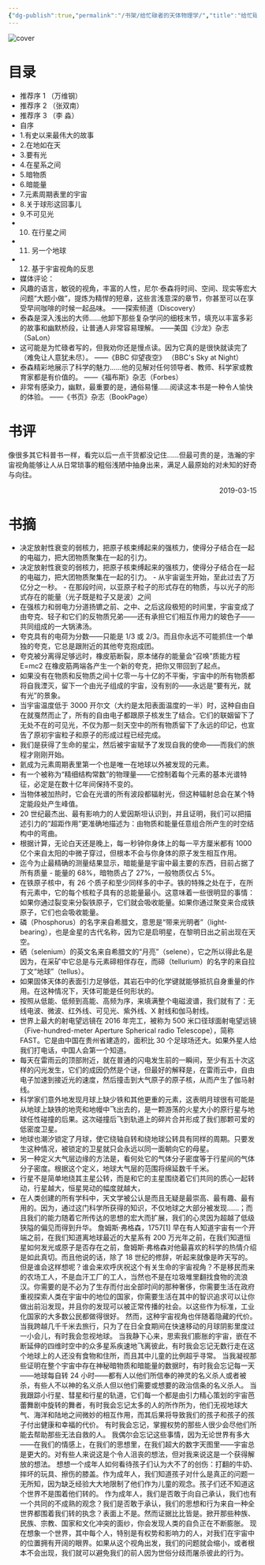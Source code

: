 ```yaml
---
{"dg-publish":true,"permalink":"/书架/给忙碌者的天体物理学/","title":"给忙碌者的天体物理学","created":"2025-10-10 12:30","updated":"2025-10-10 12:36"}
---
```



![cover](https://s2.loli.net/2025/10/10/9SKp6diTDoOHImG.png)

# 目录

  - 推荐序 1 （万维钢）
  - 推荐序 2 （张双南）
  - 推荐序 3 （李 淼）
  - 自序
  - 1.有史以来最伟大的故事
  - 2.在地如在天
  - 3.要有光
  - 4.在星系之间
  - 5.暗物质
  - 6.暗能量
  - 7.元素周期表里的宇宙
  - 8.关于球形这回事儿
  - 9.不可见光
  - 10. 在行星之间
  - 11. 另一个地球
  - 12. 基于宇宙视角的反思
  - 媒体评论：
  - 风趣的语言，敏锐的视角，丰富的人性，尼尔·泰森将时间、空间、现实等宏大问题“大题小做”，提炼为精悍的短章，这些言浅意深的章节，你甚至可以在享受早间咖啡的时候一起品味。 ——探索频道（Discovery）
  - 泰森是深入浅出的大师……他卸下那些复杂学问的细枝末节，填充以丰富多彩的故事和幽默桥段，让普通人非常容易理解。 ——美国《沙龙》杂志（SaLon）
  - 这可能是为忙碌者写的，但我劝你还是慢点读。因为它真的是很快就读完了（难免让人意犹未尽）。 ——《BBC 仰望夜空》 （BBC's Sky at Night）
  - 泰森精彩地展示了科学的魅力……他的见解对任何领导者、教师、科学家或教育家都是有价值的。 ——《福布斯》杂志（Forbes）
  - 非常有感染力，幽默，最重要的是，通俗易懂……阅读这本书是一种令人愉快的体验。 ——《书页》杂志（BookPage）

# 书评

像很多其它科普书一样，看完以后一点干货都没记住……但最可贵的是，浩瀚的宇宙视角能够让人从日常琐事的粗俗浅陋中抽身出来，满足人最原始的对未知的好奇与向往。

<p align="right">2019-03-15</p>

# 书摘

- 决定放射性衰变的弱核力，把原子核束缚起来的强核力，使得分子结合在一起的电磁力，把大团物质聚集在一起的引力。
- 决定放射性衰变的弱核力，把原子核束缚起来的强核力，使得分子结合在一起的电磁力，把大团物质聚集在一起的引力。 - 从宇宙诞生开始，至此过去了万亿分之一秒。 - 在那段时间，以亚原子粒子的形式存在的物质，与以光子的形式存在的能量（光子既是粒子又是波）之间
- 在强核力和弱电力分道扬镳之前、之中、之后这段极短的时间里，宇宙变成了由夸克、轻子和它们的反物质兄弟——还有承担它们相互作用力的玻色子——共同组成的一大锅沸汤。
- 夸克具有的电荷为分数——只能是 1/3 或 2/3。而且你永远不可能抓住一个单独的夸克，它总是跟附近的其他夸克抱成团。
- 夸克被分离得足够远时，橡皮筋断裂，原本储存的能量会“召唤”质能方程 E=mc2 在橡皮筋两端各产生一个新的夸克，把你又带回到了起点。
- 如果没有在物质和反物质之间十亿零一与十亿的不平衡，宇宙中的所有物质都将自我湮灭，留下一个由光子组成的宇宙，没有别的——永远是“要有光，就有光”的景象。
- 当宇宙温度低于 3000 开尔文（大约是太阳表面温度的一半）时，这种自由自在就戛然而止了，所有的自由电子都跟原子核发生了结合。它们的联姻留下了无处不在的可见光，不仅为那一刻天空中的所有物质留下了永远的印记，也宣告了原初宇宙粒子和原子的形成过程已经完成。
- 我们是获得了生命的星尘，然后被宇宙赋予了发现自我的使命——而我们的旅程才刚刚开始。
- 氦成为元素周期表里第一个也是唯一在地球以外被发现的元素。
- 有一个被称为“精细结构常数”的物理量——它控制着每个元素的基本光谱特征，必定是在数十亿年间保持不变的。
- 当物体被加热时，它会在光谱的所有波段都辐射光，但这种辐射总会在某个特定能段处产生峰值。
- 20 世纪最杰出、最有影响力的人爱因斯坦认识到，并且证明，我们可以把描述引力的“超距作用”更准确地描述为：由物质和能量任意组合所产生的时空结构中的弯曲。
- 根据计算，无论白天还是晚上，每一秒钟你身体上的每一平方厘米都有 1000 亿个来自太阳的中微子穿过，但根本不会与你身体的原子发生相互作用。
- 迄今为止最精确的测量结果显示，暗能量是宇宙中最主要的东西，目前占据了所有质量 - 能量的 68%，暗物质占了 27%，一般物质仅占 5%。
- 在铁原子核中，有 26 个质子和至少同样多的中子。铁的特殊之处在于，在所有元素中，它的每个核粒子具有的总能量最小。这意味着一些很明显的事情：如果你通过裂变来分裂铁原子，它们就会吸收能量。如果你通过聚变来合成铁原子，它们也会吸收能量。
- 磷（Phosphorus）的名字来自希腊文，意思是“带来光明者”（light-bearing），也是金星的古代名称，因为它是启明星，在黎明日出之前出现在天空。
- 硒（selenium）的英文名来自希腊文的“月亮”（selene），它之所以得此名是因为，在采矿中它总是与元素碲相伴存在，而碲（tellurium）的名字的来自拉丁文“地球”（tellus）。
- 如果固体天体的表面引力足够低，其岩石中的化学键就能够抵抗自身重量的作用。在这种情况下，天体可能是任何形状的。
- 按照从低能、低频到高能、高频为序，来填满整个电磁波谱，我们就有了：无线电波、微波、红外线、可见光、紫外线、X 射线和伽马射线。
- 世界上最大的射电望远镜在 2016 年完工，被称为 500 米口径球面射电望远镜（Five-hundred-meter Aperture Spherical radio Telescope），简称 FAST。它是由中国在贵州省建造的，面积比 30 个足球场还大。如果外星人给我们打电话，中国人会第一个知道。
- 每天在雷雨云的顶部附近，就在普通的闪电发生前的一瞬间，至少有五十次这样的闪光发生，它们的成因仍然是个谜，但最好的解释是，在雷雨云中，自由电子加速到接近光的速度，然后撞击到大气原子的原子核，从而产生了伽马射线。
- 科学家们意外地发现月球上缺少铁和其他更重的元素，这表明月球很有可能是从地球上缺铁的地壳和地幔中飞出去的，是一颗游荡的火星大小的原行星与地球任性碰撞的后果。这次碰撞后飞到轨道上的碎片合并形成了我们那颗可爱的低密度卫星。
- 地球也潮汐锁定了月球，使它绕轴自转和绕地球公转具有同样的周期。只要发生这种情况，被锁定的卫星就只会永远以同一面朝向它的母星。
- 另一种定义大气层边缘的方法是，看何处它的气体分子密度等于行星间的气体分子密度。根据这个定义，地球大气层的范围将绵延数千千米。
- 行星不是简单地绕其主星公转，而是和它的主星围绕着它们共同的质心一起转动，行星越大，恒星晃动的幅度就越大，
- 在人类创建的所有学科中，天文学被公认是而且无疑是最崇高、最有趣、最有用的。因为，通过这门科学所获得的知识，不仅地球之大部分被发现……；而且我们的能力随着它所传达的思想的宏大而扩展，我们的心灵因为超越了低级狭隘的偏见而得到升华。 詹姆斯·弗格森，1757[1] 早在有人知道宇宙有一个开端之前，在我们知道离地球最近的大星系有 200 万光年之前，在我们知道恒星如何发光或原子是否存在之前，詹姆斯·弗格森对他最喜欢的科学的热情介绍是如此真切。而且他说的话，除了 18 世纪的修辞，听起来就像是昨天写的。 但是谁会这样想呢？谁会来欢呼庆祝这个有关生命的宇宙视角？不是移民而来的农场工人，不是血汗工厂的工人，当然也不是在垃圾堆里翻找食物的流浪汉。你需要的是不必为了生存而付出全部时间的那种奢侈，你需要生活在政府重视探索人类在宇宙中的地位的国家，你需要生活在其中的智识追求可以让你做出前沿发现，并且你的发现可以被正常传播的社会。以这些作为标准，工业化国家的大多数公民都做得很好。 然而，这种宇宙视角也伴随着隐藏的代价。当我跨越几千千米去旅行，只为了在日全食期间在快速移动的月球阴影里度过一小会儿，有时我会忽视地球。 当我静下心来，思索我们膨胀的宇宙，嵌在不断延伸的四维时空中的众多星系疾速地飞离彼此，有时我会忘记无数行走在这个地球上的人还没有食物和住所，而且其中儿童的比例超乎寻常。 当我凝视那些证明在整个宇宙中存在神秘暗物质和暗能量的数据时，有时我会忘记每一天——地球每自转 24 小时——都有人以他们所信奉的神灵的名义杀人或者被杀，有些人不以神的名义杀人但以他们需要或想要的政治信条的名义杀人。 当我跟踪小行星、彗星和行星的轨道，它们每一个都是由引力精心策划的宇宙芭蕾舞剧中旋转的舞者，有时我会忘记太多的人的所作所为，他们无视地球大气、海洋和陆地之间微妙的相互作用，而其后果将导致我们的孩子和孩子的孩子付出健康和幸福的代价。 有时我会忘记，掌握权势的那些人很少会尽他们所能去帮助那些无法自救的人。 我偶尔会忘记这些事情，因为无论世界有多大——在我们的情感上，在我们的思想里，在我们超大的数字天图里——宇宙总是更大的。对有些人来说这是个令人沮丧的想法，但对我来说这是一个获得解放的想法。 想想一个成年人如何看待孩子们认为大不了的创伤：打翻的牛奶、摔坏的玩具、擦伤的膝盖。作为成年人，我们知道孩子对什么是真正的问题一无所知，因为缺乏经验大大地限制了他们作为儿童的观念。孩子们还不知道这个世界不是围着他们转的。 作为成年人，我们是否敢于向自己承认，我们也有一个共同的不成熟的观念？我们是否敢于承认，我们的思想和行为来自一种全世界都围着我们转的执念？表面上不是。然而证据比比皆是。掀开那些种族、民族、宗教、国家和文化冲突的面纱，你会发现人类的自负正在不断膨胀。 现在想象一个世界，其中每个人，特别是有权势和影响力的人，对我们在宇宙中的位置拥有开阔的眼界。如果从这个视角出发，我们的问题就会缩小，或者根本不会出现，我们就可以避免我们的前人因为世俗分歧而屠杀彼此的行为。
